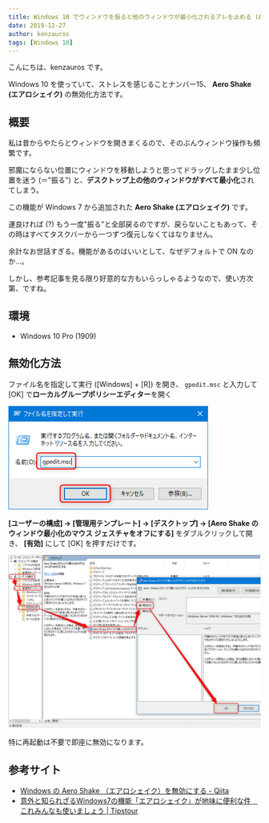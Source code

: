 ```yaml
---
title: Windows 10 でウィンドウを振ると他のウィンドウが最小化されるアレを止める (Aero Shake)
date: 2019-12-27
author: kenzauros
tags: [Windows 10]
---
```


こんにちは、kenzauros です。

Windows 10 を使っていて、ストレスを感じることナンバー15、 **Aero Shake (エアロシェイク)** の無効化方法です。

## 概要

私は昔からやたらとウィンドウを開きまくるので、そのぶんウィンドウ操作も頻繁です。

邪魔にならない位置にウィンドウを移動しようと思ってドラッグしたまま少し位置を迷う (＝"振る") と、**デスクトップ上の他のウィンドウがすべて最小化**されてしまう。

この機能が Windows 7 から追加された **Aero Shake (エアロシェイク)** です。

運良ければ (?) もう一度"振る"と全部戻るのですが、戻らないこともあって、その時はすべてタスクバーから一つずつ復元しなくてはなりません。

余計なお世話すぎる。機能があるのはいいとして、なぜデフォルトで ON なのか...。

しかし、参考記事を見る限り好意的な方もいらっしゃるようなので、使い方次第、ですね。

## 環境

- Windows 10 Pro (1909)

## 無効化方法

ファイル名を指定して実行 ([Windows] + [R]) を開き、 `gpedit.msc` と入力して [OK] で**ローカルグループポリシーエディター**を開く

![Windows 10 で Aero Shake を無効化する](images/disable-aero-shake-windows-10-1.png)

**[ユーザーの構成] → [管理用テンプレート] → [デスクトップ] → [Aero Shake のウィンドウ最小化のマウス ジェスチャをオフにする]** をダブルクリックして開き、 **[有効]** にして [OK] を押すだけです。

![Windows 10 で Aero Shake を無効化する](images/disable-aero-shake-windows-10-2.png)

特に再起動は不要で即座に無効になります。

## 参考サイト

- [Windows の Aero Shake （エアロシェイク）を無効にする - Qiita](https://qiita.com/kawaidainfinity/items/17ff4527d8bf8ca4b879)
- [意外と知られざるWindows7の機能「エアロシェイク」が地味に便利な件　これみんなも使いましょう | Tipstour](https://tipstour.net/windows/7737)
